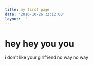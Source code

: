 ```yaml
---
title: my first page
date: '2016-10-26 22:12:00'
layout: ''
---
```

# hey hey you you

i don't like your girlfriend no way no way

